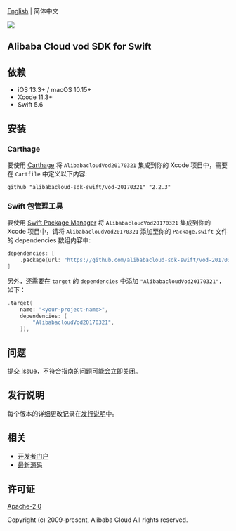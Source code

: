 [English](README.md) | 简体中文

![](https://aliyunsdk-pages.alicdn.com/icons/AlibabaCloud.svg)

## Alibaba Cloud vod SDK for Swift

## 依赖

- iOS 13.3+ / macOS 10.15+
- Xcode 11.3+
- Swift 5.6

## 安装

### Carthage

要使用 [Carthage](https://github.com/Carthage/Carthage) 将 `AlibabacloudVod20170321` 集成到你的 Xcode 项目中，需要在 `Cartfile` 中定义以下内容:

```ogdl
github "alibabacloud-sdk-swift/vod-20170321" "2.2.3"
```

### Swift 包管理工具

要使用 [Swift Package Manager](https://swift.org/package-manager/) 将 `AlibabacloudVod20170321` 集成到你的 Xcode 项目中，请将 `AlibabacloudVod20170321` 添加至你的 `Package.swift` 文件的 dependencies 数组内容中:

```swift
dependencies: [
    .package(url: "https://github.com/alibabacloud-sdk-swift/vod-20170321.git", from: "2.2.3")
]
```

另外，还需要在 `target` 的 `dependencies` 中添加 `"AlibabacloudVod20170321"`，如下：

```swift
.target(
    name: "<your-project-name>",
    dependencies: [
        "AlibabacloudVod20170321",
    ]),
```

## 问题

[提交 Issue](https://github.com/alibabacloud-sdk-swift/vod-20170321/issues/new)，不符合指南的问题可能会立即关闭。

## 发行说明

每个版本的详细更改记录在[发行说明](./ChangeLog.txt)中。

## 相关

* [开发者门户](https://next.api.aliyun.com/home)
* [最新源码](https://github.com/alibabacloud-sdk-swift/vod-20170321)

## 许可证

[Apache-2.0](http://www.apache.org/licenses/LICENSE-2.0)

Copyright (c) 2009-present, Alibaba Cloud All rights reserved.
